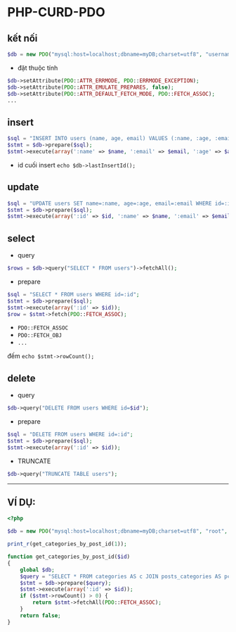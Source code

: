 # PHP-CURD-PDO

## kết nối
```php
$db = new PDO("mysql:host=localhost;dbname=myDB;charset=utf8", "username", "password");
```
* đặt thuộc tính
```php
$db->setAttribute(PDO::ATTR_ERRMODE, PDO::ERRMODE_EXCEPTION);
$db->setAttribute(PDO::ATTR_EMULATE_PREPARES, false);
$db->setAttribute(PDO::ATTR_DEFAULT_FETCH_MODE, PDO::FETCH_ASSOC);
...
```

## insert
```php
$sql = "INSERT INTO users (name, age, email) VALUES (:name, :age, :email)";
$stmt = $db->prepare($sql);
$stmt->execute(array(':name' => $name, ':email' => $email, ':age' => $age));
```
* id cuối insert
`echo $db->lastInsertId();`

## update
```php
$sql = "UPDATE users SET name=:name, age=:age, email=:email WHERE id=:id";
$stmt = $db->prepare($sql);
$stmt->execute(array(':id' => $id, ':name' => $name, ':email' => $email, ':age' => $age));
```
## select
* query
```php
$rows = $db->query("SELECT * FROM users")->fetchAll();
```
* prepare
```php
$sql = "SELECT * FROM users WHERE id=:id";
$stmt = $db->prepare($sql);
$stmt->execute(array(':id' => $id));
$row = $stmt->fetch(PDO::FETCH_ASSOC);
```
* `PDO::FETCH_ASSOC`
* `PDO::FETCH_OBJ`
* `...`

đếm `echo $stmt->rowCount();`

## delete
* query
```php
$db->query("DELETE FROM users WHERE id=$id");
```
* prepare
```php
$sql = "DELETE FROM users WHERE id=:id";
$stmt = $db->prepare($sql);
$stmt->execute(array(':id' => $id));
```
* TRUNCATE
```php
$db->query("TRUNCATE TABLE users");
```
---
## VÍ DỤ:
```php
<?php

$db = new PDO("mysql:host=localhost;dbname=myDB;charset=utf8", "root", "");

print_r(get_categories_by_post_id(1));

function get_categories_by_post_id($id)
{
	global $db;
	$query = "SELECT * FROM categories AS c JOIN posts_categories AS pc ON pc.category_id = c.id WHERE pc.post_id = :id";
	$stmt = $db->prepare($query);
	$stmt->execute(array(':id' => $id));
	if ($stmt->rowCount() > 0) {
		return $stmt->fetchAll(PDO::FETCH_ASSOC);
	}
	return false;
}
```